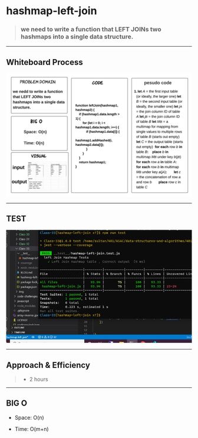 # hashmap-left-join

> ### we need to write a function that LEFT JOINs two hashmaps into a single data structure.

<hr>

## Whiteboard Process

![](CC-33.jpeg)

<hr>

## TEST

![](CC-33-test.jpg)


<hr>

## Approach & Efficiency

> - 2 hours  

<hr>

## BIG O 

- Space: O(n)

- Time: O(m+n)


